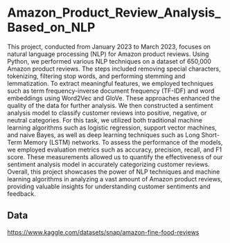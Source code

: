 # Amazon_Product_Review_Analysis_Based_on_NLP
 This project, conducted from January 2023 to March 2023, focuses on natural language processing (NLP) for Amazon product reviews. Using Python, we performed various NLP techniques on a dataset of 650,000 Amazon product reviews. The steps included removing special characters, tokenizing, filtering stop words, and performing stemming and lemmatization.  To extract meaningful features, we employed techniques such as term frequency-inverse document frequency (TF-IDF) and word embeddings using Word2Vec and GloVe. These approaches enhanced the quality of the data for further analysis.  We then constructed a sentiment analysis model to classify customer reviews into positive, negative, or neutral categories. For this task, we utilized both traditional machine learning algorithms such as logistic regression, support vector machines, and naive Bayes, as well as deep learning techniques such as Long Short-Term Memory (LSTM) networks.  To assess the performance of the models, we employed evaluation metrics such as accuracy, precision, recall, and F1 score. These measurements allowed us to quantify the effectiveness of our sentiment analysis model in accurately categorizing customer reviews.  Overall, this project showcases the power of NLP techniques and machine learning algorithms in analyzing a vast amount of Amazon product reviews, providing valuable insights for understanding customer sentiments and feedback.
## Data
https://www.kaggle.com/datasets/snap/amazon-fine-food-reviews
